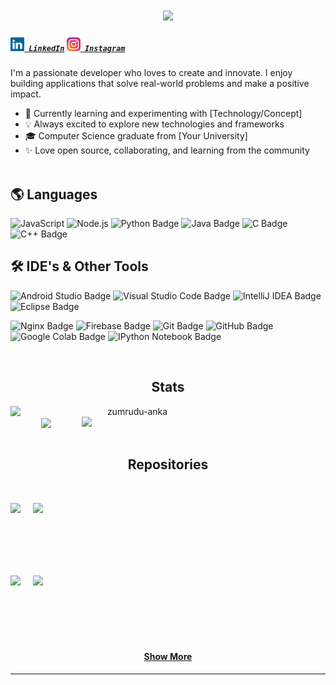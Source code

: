
<!-- Footer
<p align="center">
  <img src="https://visitor-badge.glitch.me/badge?page_id=orelz890.orelz890" alt="visitor badge"/>
</p> -->




<h1 align="center">
  <a href="https://git.io/typing-svg">
    <img src="https://readme-typing-svg.herokuapp.com/?lines=Hi there! 👋; I'm Orel Zamler;&center=true&size=30">
  </a>
</h1>

<!-- Connect with Me -->
<h5 align="left">
  <code><a href="https://www.linkedin.com/in/osmandurdag/" title="LinkedIn Profile"><img width="22" src="images/linkedin.svg"> LinkedIn</a></code>
  <code><a href="https://www.instagram.com/osman__durdag/" title="Instagram Profile"><img width="22" src="images/instagram.svg"> Instagram</a></code>
</h5>

<!-- About Me -->
I'm a passionate developer who loves to create and innovate. I enjoy building applications that solve real-world problems and make a positive impact.

- 🌱 Currently learning and experimenting with [Technology/Concept]
- 💡 Always excited to explore new technologies and frameworks
- 🎓 Computer Science graduate from [Your University]
- ✨ Love open source, collaborating, and learning from the community
<br/><br/>



<!-- Skills -->
## 🌎 Languages 

![JavaScript](https://img.shields.io/badge/-JavaScript-black?style=flat&logo=javascript)
![Node.js](https://img.shields.io/badge/-Node.js-black?style=flat&logo=node.js)
![Python Badge](https://img.shields.io/badge/-Python-black?style=flat&logo=python)
![Java Badge](https://img.shields.io/badge/-Java-black?style=flat&logo=java)
![C Badge](https://img.shields.io/badge/-C-black?style=flat)
![C++ Badge](https://img.shields.io/badge/-C++-black?style=flat&logo=c%2B%2B)
<!-- ![Racket Badge](https://img.shields.io/badge/-Racket-black?style=flat) -->



## 🛠️ IDE's & Other Tools

![Android Studio Badge](https://img.shields.io/badge/-Android%20Studio-black?style=flat&logo=android-studio)
![Visual Studio Code Badge](https://img.shields.io/badge/-VS%20Code-007ACC?style=flat&logo=visual-studio-code)
![IntelliJ IDEA Badge](https://img.shields.io/badge/-IntelliJ%20IDEA-black?style=flat&logo=intellij-idea)
![Eclipse Badge](https://img.shields.io/badge/-Eclipse-black?style=flat&logo=eclipse)

![Nginx Badge](https://img.shields.io/badge/-Nginx-black?style=flat&logo=nginx)
![Firebase Badge](https://img.shields.io/badge/-Firebase-black?style=flat&logo=firebase)
![Git Badge](https://img.shields.io/badge/-Git-black?style=flat&logo=git)
![GitHub Badge](https://img.shields.io/badge/-GitHub-181717?style=flat&logo=github)
![Google Colab Badge](https://img.shields.io/badge/Google%20Colab-black?style=flat&logo=google-colab)
![IPython Notebook Badge](https://img.shields.io/badge/Notebook-.ipynb-black?style=flat)


<!-- 
![C# Badge](https://img.shields.io/badge/-C%23-black?style=flat&logo=c-sharp)
![React](https://img.shields.io/badge/-React-black?style=flat&logo=react) -->

<br/>


<!-- Stats -->
<h2 align="center">Stats</h2>
<div align=center>
    <a href="https://github.com/denvercoder1/github-readme-streak-stats" title="Go to Source">
      <img align="left" width=390 src="https://github-readme-streak-stats.herokuapp.com/?user=orelz890&theme=react&border=61dafb&hide_border=true" alt="zumrudu-anka" />
    </a>
    <a href="https://github.com/anuraghazra/github-readme-stats" title="Go to Source">
      <img align="right" width=390 src="https://github-readme-stats.vercel.app/api?username=orelz890&show_icons=true&theme=react&border_color=61dafb&hide_border=true" />
    </a>
    <a href="https://github.com/anuraghazra/github-readme-stats">
      <img width=325 align="center" src="https://github-readme-stats.vercel.app/api/top-langs/?username=orelz890&hide=c%23,powershell,Mathematica,Ruby,Objective-C,Objective-C%2b%2b,Cuda&title_color=61dafb&text_color=ffffff&icon_color=61dafb&bg_color=20232a&langs_count=8&layout=compact&border_color=61dafb&hide_border=true" />
    </a>

</div>
<br/>




<!-- Repositories -->
<h2 align="center">Repositories</h2>
<br>
<div width="100%" align="center">
  <a align="left" href=https://github.com/orelz890/Instafoodies_final_project" title="Instafoodies-Final-Project"><img align="left" height="115" src="https://github-readme-stats.vercel.app/api/pin/?username=orelz890&repo=Instafoodies_final_project&theme=react&border_color=61dafb&border_radius=10" style="margin-right: 20px;">
  </a>
  
  <a align="left" href="https://github.com/orelz890/Instafoodies_final_project" title="Data Structures"><img align="left" height="115" src="https://github-readme-stats.vercel.app/api/pin/?username=orelz890&repo=Instafoodies_final_project&theme=react&border_color=61dafb&border_radius=10" ></a>
</div>

<br/><br/><br/><br/><br/><br/>

<div width="100%" align="center">
  <a align="left" href=https://github.com/orelz890/Instafoodies_final_project" title="Instafoodies-Final-Project"><img align="left" height="115" src="https://github-readme-stats.vercel.app/api/pin/?username=orelz890&repo=Instafoodies_final_project&theme=react&border_color=61dafb&border_radius=10" style="margin-right: 20px;">
  </a>
  
  <a align="left" href="https://github.com/orelz890/Instafoodies_final_project" title="Data Structures"><img align="left" height="115" src="https://github-readme-stats.vercel.app/api/pin/?username=orelz890&repo=Instafoodies_final_project&theme=react&border_color=61dafb&border_radius=10" ></a>
</div>

<br/><br/><br/><br/><br/><br/>


<h4 align="center">
  <a href="https://github.com/orelz890?tab=repositories" title="Show Repositories">Show More</a>
</h4>
<hr/>






<!--
**zumrudu-anka/zumrudu-anka** is a ג¨ _special_ ג¨ repository because its `README.md` (this file) appears on your GitHub profile.

Here are some ideas to get you started:

- נ”­ Iג€™m currently working on ...
- נ± Iג€™m currently learning ...
- נ‘¯ Iג€™m looking to collaborate on ...
- נ₪” Iג€™m looking for help with ...
- נ’¬ Ask me about ...
- נ“« How to reach me: ...
- נ˜„ Pronouns: ...
- ג¡ Fun fact: ...


Notes: If you want use this readme, firstly star it please. If you can't align your repositories like this, please change your repository desription to shorter than now. Maybe 4 or 5 word will be good.

![Metrics](https://metrics.lecoq.io/zumrudu-anka?template=classic&base.header=0&base.activity=0&base.community=0&base.repositories=0&base.metadata=0&achievements=1&achievements.threshold=C&achievements.secrets=true&achievements.limit=0&config.timezone=Europe%2FIstanbul)

-->
